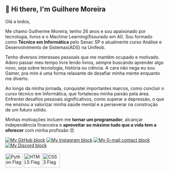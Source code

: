 ## 👋 Hi there, I'm Guilhere Moreira

Olá a todos,

Me chamo Guilherme Moreira, tenho 26 anos e sou apaixonado por tecnologia, livros e o Machine Learning(fissurado em AI). Sou formado como **Técnico em Informática** pelo Senac SP e atualmente curso Análise e Desenvolvimento de Sistemas(ADS) na Unifeob.

Tenho diversos interesses pessoais que me mantêm ocupado e motivado. Adoro passar meu tempo livre lendo livros, sempre buscando aprender algo novo, seja sobre tecnologia, história ou ciência. A cara não nega eu sou Gamer, pra mim é uma forma relaxante de desafiar minha mente enquanto me diverto.

Ao longo da minha jornada, conquistei importantes marcos, como concluir o curso técnico em Informática, que fortaleceu minha paixão pela área. Enfrentei desafios pessoais significativos, como superar a depressão, o que me ensinou a valorizar minha saúde mental e a perseverar na construção de um futuro sólido.

Minhas motivações incluem me **tornar um programador**, alcançar independência financeira e **aproveitar ao máximo tudo que a vida tem a oferecer** com minha profissão 😊

<!-- Blocos de contatos -->
<div style="display: inline_block">
  <!-- GitHub -->
  <a href="https://github.com/GuiMorus" target="_blank"><img alt="My GitHub block" src="https://img.shields.io/badge/GitHub-100000?style=for-the-badge&logo=github&logoColor=white"></a>
  <!-- Instagram -->
  <a href="https://www.instagram.com/guimorus/" target="_blank"><img alt="My Instagram block" src="https://img.shields.io/badge/Instagram-E4405F?style=for-the-badge&logo=instagram&logoColor=white"></a>
  <!-- G-mail -->
  <a href="mailto:gui.morushub@gmail.com" target="_blank"><img alt="My G-mail contact block" src="https://img.shields.io/badge/Gmail-D14836?style=for-the-badge&logo=gmail&logoColor=white"></a>
  <!-- Discord -->
  <a href="https://discord.com/users/slayerkitsune" target="_blank"><img alt="My Discord block" src="https://img.shields.io/badge/Discord-7289DA?style=for-the-badge&logo=discord&logoColor=white"></a>
</div>
<br>

<!-- Icones das linguagens -->
<div style="display: inline_block">
  <img alt="Python Flag" align="center" height="45px" width="55px" src="https://cdn.jsdelivr.net/gh/devicons/devicon@latest/icons/python/python-original-wordmark.svg">
  <img alt="HTML5 Flag" align="center" height="45px" width="55px" src="https://cdn.jsdelivr.net/gh/devicons/devicon@latest/icons/html5/html5-original-wordmark.svg">
  <img alt="CSS3 Flag" align="center" height="45px" width="55px" src="https://cdn.jsdelivr.net/gh/devicons/devicon@latest/icons/css3/css3-original-wordmark.svg">
</div>
<br>
